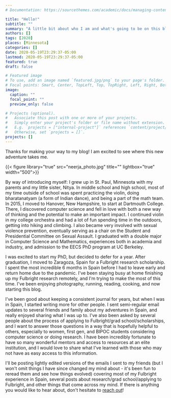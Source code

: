 ```yaml
---
# Documentation: https://sourcethemes.com/academic/docs/managing-content/

title: "Hello!"
subtitle: ""
summary: "A little bit about who I am and what's going to be on this blog"
authors: []
tags: [2020]
places: [Minnesota]
categories: []
date: 2020-05-19T23:29:37-05:00
lastmod: 2020-05-19T23:29:37-05:00
featured: true
draft: false

# Featured image
# To use, add an image named `featured.jpg/png` to your page's folder.
# Focal points: Smart, Center, TopLeft, Top, TopRight, Left, Right, BottomLeft, Bottom, BottomRight.
image:
  caption: ""
  focal_point: ""
  preview_only: false

# Projects (optional).
#   Associate this post with one or more of your projects.
#   Simply enter your project's folder or file name without extension.
#   E.g. `projects = ["internal-project"]` references `content/project/deep-learning/index.md`.
#   Otherwise, set `projects = []`.
projects: []
---
```


Thanks for making your way to my blog! I am excited to see where this new adventure takes me.

 {{< figure library="true" src="neerja_photo.jpg" title="" lightbox="true" width="500">}}


By way of introducing myself: I grew up in St. Paul, Minnesota with my parents and my little sister, Nitya. In middle school and high school, most of my time outside of school was spent practicing the violin, doing bharatanatyam (a form of Indian dance), and being a part of the math team. In 2015, I moved to Hanover, New Hampshire, to start at Dartmouth College. There, I discovered computer science and fell in love with both a new way of thinking and the potential to make an important impact. I continued violin in my college orchestra and had a lot of fun spending time in the outdoors, getting into hiking and climbing. I also became very involved with sexual violence prevention, eventually serving as a chair on the Student and Presidential Committee on Sexual Assault. I graduated with a double major in Computer Science and Mathematics, experiences both in academia and industry, and admission to the EECS PhD program at UC Berkeley.

I was excited to start my PhD, but decided to defer for a year. After graduation, I moved to Zaragoza, Spain for a Fulbright research scholarship. I spent the most incredible 6 months in Spain before I had to leave early and return home due to the pandemic. I've been staying busy at home finishing up my Fulbright research remotely, and I'm trying to make the most of this time. I've been enjoying photography, running, reading, cooking, and now starting this blog. 

I've been good about keeping a consistent journal for years, but when I was in Spain, I started writing more for other people. I sent semi-regular email updates to several friends and family about my adventures in Spain, and really enjoyed sharing what I was up to. I've also been asked by several people about the process of applying to Fulbright/grad school/scholarships, and I want to answer those questions in a way that is hopefully helpful to others, especially to women, first gen, and BIPOC students considering computer science or doing research. I have been incredibly fortunate to have so many wonderful mentors and access to resources at an elite institution, and I would love to share what I've learned with those who may not have as easy access to this information.

I'll be posting lightly edited versions of the emails I sent to my friends (but I won't omit things I have since changed my mind about - it's been fun to reread them and see how things evolved) covering most of my Fulbright experience in Spain, several posts about research/grad school/applying to Fulbright, and other things that come across my mind. If there is anything you would like to hear about, don't hesitate to [reach out](http://neerja.me/#contact)!